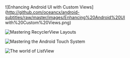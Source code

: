 
![Enhancing Android UI with Custom Views](http://github.com/oceancx/android-subtitles/raw/master/images/Enhancing%20Android%20UI with%20Custom%20Views.png)

![Mastering RecyclerView Layouts](http://github.com/oceancx/android-subtitles/raw/master/images/Mastering%20RecyclerView%20Layouts.png)

![Mastering the Android Touch System](http://github.com/oceancx/android-subtitles/raw/master/images/Mastering%20the%20Android%20Touch%20System.png)

![The world of ListView](http://github.com/oceancx/android-subtitles/raw/master/images/The%20world%20of%20ListView.png)


